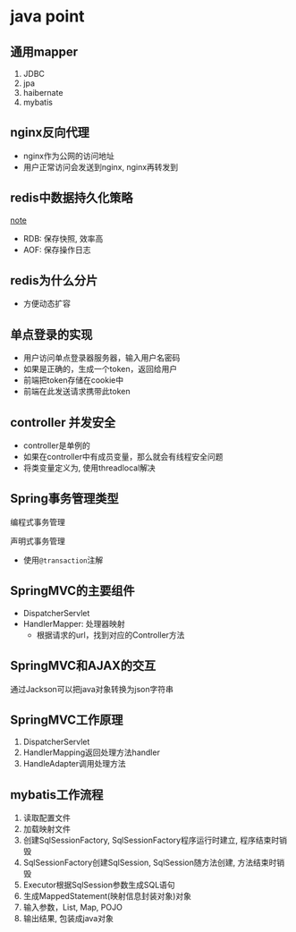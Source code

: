 # java point

## 通用mapper

1. JDBC
2. jpa
3. haibernate
4. mybatis

## nginx反向代理

- nginx作为公网的访问地址
- 用户正常访问会发送到nginx, nginx再转发到

## redis中数据持久化策略

[note](redis-principle.md#redis持久化)

- RDB: 保存快照, 效率高
- AOF: 保存操作日志

## redis为什么分片

- 方便动态扩容

## 单点登录的实现

- 用户访问单点登录器服务器，输入用户名密码
- 如果是正确的，生成一个token，返回给用户
- 前端把token存储在cookie中
- 前端在此发送请求携带此token

## controller 并发安全

- controller是单例的
- 如果在controller中有成员变量，那么就会有线程安全问题
- 将类变量定义为, 使用threadlocal解决

## Spring事务管理类型

编程式事务管理

声明式事务管理

- 使用`@transaction`注解

## SpringMVC的主要组件

- DispatcherServlet
- HandlerMapper: 处理器映射
  - 根据请求的url，找到对应的Controller方法

## SpringMVC和AJAX的交互

通过Jackson可以把java对象转换为json字符串

## SpringMVC工作原理

1. DispatcherServlet
2. HandlerMapping返回处理方法handler
3. HandleAdapter调用处理方法

## mybatis工作流程

1. 读取配置文件
2. 加载映射文件
3. 创建SqlSessionFactory, SqlSessionFactory程序运行时建立, 程序结束时销毁
4. SqlSessionFactory创建SqlSession, SqlSession随方法创建, 方法结束时销毁
5. Executor根据SqlSession参数生成SQL语句
6. 生成MappedStatement(映射信息封装对象)对象
7. 输入参数，List, Map, POJO
8. 输出结果, 包装成java对象